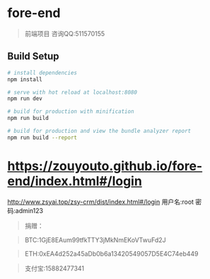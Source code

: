 # fore-end

> 前端项目 咨询QQ:511570155

## Build Setup

``` bash
# install dependencies
npm install

# serve with hot reload at localhost:8080
npm run dev

# build for production with minification
npm run build

# build for production and view the bundle analyzer report
npm run build --report
```

# https://zouyouto.github.io/fore-end/index.html#/login
http://www.zsyai.top/zsy-crm/dist/index.html#/login 
用户名:root 密码:admin123

> 捐赠：

> BTC:1GjE8EAum99tfkTTY3jMkNmEKoVTwuFd2J

> ETH:0xEA4d252a45aDb0b6a13420549057D5E4C74eb449

> 支付宝:15882477341

